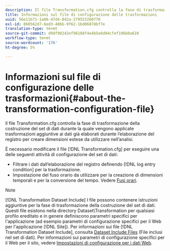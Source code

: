 ```yaml
---
description: Il file Transformation.cfg controlla la fase di trasformazione della costruzione del set di dati durante la quale vengono applicate trasformazioni aggiuntive ai dati già elaborati durante l’elaborazione del registro per creare dimensioni estese da utilizzare nell’analisi.
title: Informazioni sul file di configurazione delle trasformazioni
uuid: 56e11b71-1a86-47d4-8d2a-2795532b0770
exl-id: 860562d7-6ed3-486b-9f62-1bd06878bf7e
translation-type: tm+mt
source-git-commit: d9df90242ef96188f4e4b5e6d04cfef196b0a628
workflow-type: tm+mt
source-wordcount: '176'
ht-degree: 5%

---
```


# Informazioni sul file di configurazione delle trasformazioni{#about-the-transformation-configuration-file}

Il file Transformation.cfg controlla la fase di trasformazione della costruzione del set di dati durante la quale vengono applicate trasformazioni aggiuntive ai dati già elaborati durante l’elaborazione del registro per creare dimensioni estese da utilizzare nell’analisi.

È necessario modificare il file [!DNL Transformation.cfg] per eseguire una delle seguenti attività di configurazione del set di dati:

* Filtrare i dati dall’elaborazione del registro definendo [!DNL log entry condition] per la trasformazione.
* Impostazione del fuso orario da utilizzare per la creazione di dimensioni temporali e per la conversione del tempo. Vedere [Fusi orari](../../../home/c-dataset-const-proc/c-trans-config-file/c-spec-trans-param/c-time-zones.md#concept-9cf16b1cb4874f7d85e1dd950fdb4956).

>[!NOTE]
>
>[!DNL Transformation Dataset Include] I file possono contenere istruzioni aggiuntive per la fase di trasformazione della costruzione del set di dati. Questi file esistono nella directory Dataset\Transformation per qualsiasi profilo ereditato e in genere definiscono parametri specifici per l&#39;applicazione (ad esempio parametri di configurazione specifici per il Web per l&#39;applicazione [!DNL Site]). Per informazioni sui file [!DNL Transformation Dataset Include], consulta [Dataset Include Files](../../../home/c-dataset-const-proc/c-dataset-inc-files/c-abt-dataset-inc-files.md) (File inclusi nel set di dati). Per informazioni sui parametri di configurazione specifici per il Web per il sito, vedere [Impostazioni di configurazione per i dati Web](../../../home/c-dataset-const-proc/c-config-web-data/c-config-web-data.md#concept-9a306b65483a484bb3f6f3c1d7e77519).

